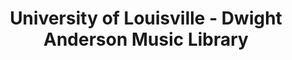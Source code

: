 ---
layout: repo
title: "University of Louisville - Dwight Anderson Music Library"
id: 18347
permalink: repos/18347/
---